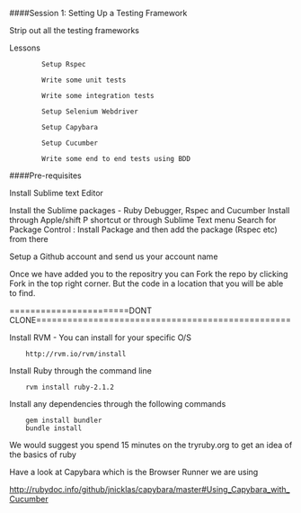 ####Session 1: Setting Up a Testing Framework

Strip out all the testing frameworks

Lessons


			
			Setup Rspec 

			Write some unit tests

			Write some integration tests

			Setup Selenium Webdriver

			Setup Capybara 

			Setup Cucumber

			Write some end to end tests using BDD

####Pre-requisites

Install Sublime text Editor

Install the Sublime packages  - 
				Ruby Debugger, Rspec and Cucumber
				Install through Apple/shift P shortcut or through Sublime Text menu
				Search for Package Control : Install Package and then add the package (Rspec etc) from 				there


Setup a Github account and send us your account name

Once we have added you to the repositry you can Fork the repo by clicking Fork in the top right corner. But the code in a location that you will be able to find.

=======================DONT CLONE=================================================

Install RVM - You can install for your specific O/S 

		http://rvm.io/rvm/install

Install Ruby through the command line 

		rvm install ruby-2.1.2

Install any dependencies through the following commands

		gem install bundler
		bundle install

We would suggest you spend 15 minutes on the tryruby.org to get an idea of the basics of ruby

Have a look at Capybara which is the Browser Runner we are using

http://rubydoc.info/github/jnicklas/capybara/master#Using_Capybara_with_Cucumber

